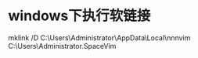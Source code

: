 
# windows下执行软链接
mklink /D C:\Users\Administrator\AppData\Local\nnnvim C:\Users\Administrator\.SpaceVim
